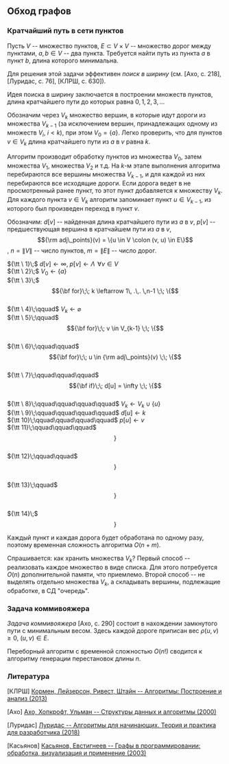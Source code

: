 ## Обход графов

### Кратчайший путь в сети пунктов

Пусть $V$ -- множество пунктов, $E \subset V \times V$ -- множество дорог между пунктами,
$a,b \in V$ -- два пункта. Требуется найти путь из пункта $a$ в пункт $b$, длина которого минимальна.

Для решения этой задачи эффективен *поиск в ширину* (см. [Ахо, с. 218], [Луридас, с. 76], [КЛРШ, с. 630]).

Идея поиска в ширину заключается в построении множеств пунктов, длина кратчайшего пути до которых равна $0, 1, 2, 3, \ldots$

Обозначим через $V_k$ множество вершин, в которые идут дороги из множества $V_{k-1}$ (за исключением вершин, принадлежащих одному из множеств $V_i$, $i < k$), при этом $V_0 = \{a\}$. Легко проверить, что для пунктов $v \in V_k$ длина кратчайшего пути из $a$ в $v$ равна $k$.

Алгоритм производит обработку пунктов из множества $V_0$, затем множества $V_1$, множества $V_2$ и т.д. На $k$-м этапе выполнения алгоритма перебираются все вершины множества $V_{k-1}$, и для каждой из них перебираются все исходящие дороги. Если дорога ведет в не просмотренный ранее пункт, то этот пункт добавляется к множеству $V_k$. Для каждого пункта $v \in V_k$ алгоритм запоминает пункт $u \in V_{k-1}$, из которого был произведен переход в пункт $v$.

Обозначим: $d[v]$ -- найденная длина кратчайшего пути из $a$ в $v$, $p[v]$ -- предшествующая вершина в кратчайшем пути из $a$ в $v$,
$${\rm adj\_points}(v) = \{u \in V \colon (v, u) \in E\}$$, $n = \|V\|$ -- число пунктов, $m = \|E\|$ -- число дорог.

${\tt \ 1}\;$ $d[v] \leftarrow \infty,\; p[v] \leftarrow \Lambda \;\, \forall v \in V$<br/>
${\tt \ 2}\;$ $V_0 \leftarrow \{a\}$<br/>
${\tt \ 3}\;$ $${\bf for}\;\; k \leftarrow 1\, .\,. \,n-1 \;\; \{$$<br/>
${\tt \ 4}\;\qquad$ $V_k \leftarrow \varnothing$<br/>
${\tt \ 5}\;\qquad$  $${\bf for}\;\; v \in V_{k-1} \;\; \{$$<br/>
${\tt \ 6}\;\qquad\qquad$ $${\bf for}\;\; u \in {\rm adj\_points}(v) \;\; \{$$<br/>
${\tt \ 7}\;\qquad\qquad\qquad$ $${\bf if}\;\; d[u] = \infty \;\; \{$$<br/>
${\tt \ 8}\;\qquad\qquad\qquad\qquad$ $V_k \leftarrow V_k \cup \{u\}$<br/>
${\tt \ 9}\;\qquad\qquad\qquad\qquad$ $d[u] \leftarrow k$<br/>
${\tt 10}\;\qquad\qquad\qquad\qquad$ $p[u] \leftarrow v$<br/>
${\tt 11}\;\qquad\qquad\qquad$ $$\}$$<br/>
${\tt 12}\;\qquad\qquad$ $$\}$$<br/>
${\tt 13}\;\qquad$ $$\}$$<br/>
${\tt 14}\;$ $$\}$$

Каждый пункт и каждая дорога будет обработана по одному разу, поэтому временная сложность алгоритма $O(n + m)$.

Спрашивается: как хранить множества $V_k$? Первый способ -- реализовать каждое множество в виде списка. Для этого потребуется $O(n)$ дополнительной памяти, что приемлемо. Второй способ -- не выделять отдельно множества $V_k$, а складывать вершины, подлежащие обработке, в СД "очередь".


### Задача коммивояжера

*Задача коммивояжера* [Ахо, с. 290] состоит в нахождении замкнутого пути с минимальным весом. Здесь каждой дороге приписан вес $\rho(u, v) \geq 0$, $(u,v) \in E$.

Переборный алгоритм с временной сложностью $O(n!)$ сводится к алгоритму генерации перестановок длины $n$.


### Литература

[КЛРШ] [Кормен, Лейзерсон, Ривест, Штайн -- Алгоритмы: Построение и анализ (2013)](https://disk.yandex.ru/i/3y3lloOX_yz3rA)

[Ахо] [Ахо, Хопкрофт, Ульман -- Структуры данных и алгоритмы (2000)](https://yadi.sk/i/S0l1uKNKi7r1Pg)

[Луридас] [Луридас -- Алгоритмы для начинающих. Теория и практика для разработчика (2018)](https://yadi.sk/i/J0mS63RpEhH8tw)

[Касьянов] [Касьянов, Евстигнеев -- Графы в программировании: обработка, визуализация и применение (2003)](https://disk.yandex.ru/i/7pcMG8ENMmkeWw)